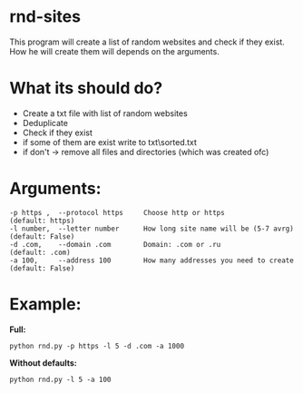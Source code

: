# rnd-sites
This program will create a list of random websites and check if they exist. How he will create them will depends on the arguments.
# What its should do?
+ Create a txt file with list of random websites
+ Deduplicate
+ Check if they exist
+ if some of them are exist write to txt\sorted.txt
+ if don't -> remove all files and directories (which was created ofc)
# Arguments:
```
-p https ,  --protocol https     Choose http or https                    (default: https)
-l number,  --letter number      How long site name will be (5-7 avrg)   (default: False)
-d .com,    --domain .com        Domain: .com or .ru                     (default: .com)
-a 100,     --address 100        How many addresses you need to create   (default: False)
```
# Example:
**Full:**
```
python rnd.py -p https -l 5 -d .com -a 1000
```
**Without defaults:**
```
python rnd.py -l 5 -a 100
```
